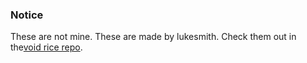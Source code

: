 ### Notice

These are not mine. These are made by lukesmith. Check them out in the<a href="https://github.com/LukeSmithxyz/voidrice/tree/master/.local/bin/statusbar">void rice repo</a>.
